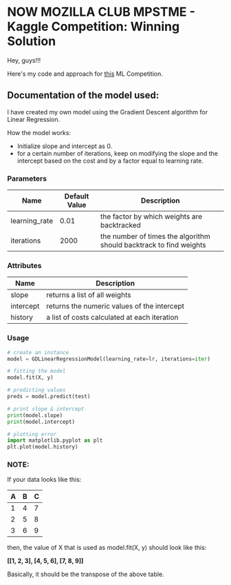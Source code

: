 # NOW MOZILLA CLUB MPSTME - Kaggle Competition: Winning Solution

Hey, guys!!!

Here's my code and approach for [this](https://www.kaggle.com/c/now-mozilla-club-mpstme) ML Competition.

## Documentation of the model used:

I have created my own model using the Gradient Descent algorithm for Linear Regression.

How the model works:
* Initialize slope and intercept as 0.
* for a certain number of iterations, keep on modifying the slope and the intercept based on the cost and by a factor equal to learning rate.

### Parameters

| Name | Default Value | Description |
| --- | --- | --- |
| learning_rate | 0.01 | the factor by which weights are backtracked |
| iterations | 2000 | the number of times the algorithm should backtrack to find weights |

### Attributes
| Name | Description |
| --- | --- |
| slope | returns a list of all weights |
| intercept | returns the numeric values of the intercept |
| history | a list of costs calculated at each iteration |

### Usage
```Python
# create an instance
model = GDLinearRegressionModel(learning_rate=lr, iterations=iter)

# fitting the model
model.fit(X, y)

# predicting values
preds = model.predict(test)

# print slope & intercept
print(model.slope)
print(model.intercept)

# plotting error
import matplotlib.pyplot as plt
plt.plot(model.history)
```


### NOTE:
If your data looks like this:

| A | B | C |
| --- | --- | --- |
| 1 | 4 | 7 |
| 2 | 5 | 8 |
| 3 | 6 | 9 |

then, the value of X that is used as model.fit(X, y) should look like this:

**[[1, 2, 3], [4, 5, 6], [7, 8, 9]]**

Basically, it should be the transpose of the above table.
